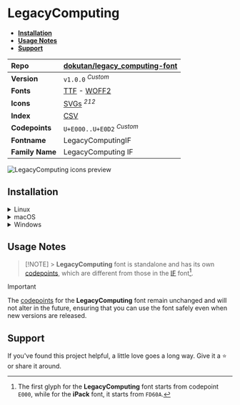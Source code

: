 # LegacyComputing

- [**Installation**](#installation)
- [**Usage Notes**](#usage-notes)
- [**Support**](#support)

| Repo            | [dokutan/legacy_computing-font](https://github.com/dokutan/legacy_computing-font)                                                                                                             |
| :-------------- | :-------------------------------------------------------------------------------------------------------------------------------------------------------------------------------------------- |
| **Version**     | `v1.0.0` <sup>_Custom_</sup>                                                                                                                                                                  |
| **Fonts**       | [TTF](https://raw.githubusercontent.com/iconicFonts/if/main/fonts/TTF/LegacyComputing.ttf) - [WOFF2](https://raw.githubusercontent.com/iconicFonts/if/main/fonts/WOFF2/LegacyComputing.woff2) |
| **Icons**       | [SVGs](https://github.com/iconicFonts/if/tree/main/packs/LegacyComputing/svgs) <sup>_212_</sup>                                                                                               |
| **Index**       | [CSV](https://github.com/iconicFonts/if/blob/main/indices/LegacyComputing.csv)                                                                                                                |
| **Codepoints**  | `U+E000..U+E0D2` <sup>_Custom_</sup>                                                                                                                                                          |
| **Fontname**    | LegacyComputingIF                                                                                                                                                                             |
| **Family Name** | LegacyComputing IF                                                                                                                                                                            |

<picture>
  <source media="(prefers-color-scheme: dark)" srcset="https://raw.githubusercontent.com/iconicFonts/if/main/imgs/LegacyComputing_dark.png">
  <img alt="LegacyComputing icons preview" src="https://raw.githubusercontent.com/iconicFonts/if/main/imgs/LegacyComputing_light.png">
</picture>

## Installation

<details>

<summary>Linux</summary>

```sh
curl -o ~/.local/share/fonts/LegacyComputing.ttf https://raw.githubusercontent.com/iconicFonts/if/main/fonts/TTF/LegacyComputing.ttf
```

Refresh font cache:

```sh
fc-cache -f ~/.local/share/fonts
```

</details>

<details>

<summary>macOS</summary>

```sh
curl -o ~/Library/Fonts/LegacyComputing.ttf https://raw.githubusercontent.com/iconicFonts/if/main/fonts/TTF/LegacyComputing.ttf
```

</details>

<details>

<summary>Windows</summary>

```sh
curl -o C:\Windows\Fonts\LegacyComputing.ttf https://raw.githubusercontent.com/iconicFonts/if/main/fonts/TTF/LegacyComputing.ttf
```

</details>

## Usage Notes

> [!NOTE] > **LegacyComputing** font is standalone and has its own [codepoints](https://github.com/iconicFonts/if/blob/main/indices/LegacyComputing.csv), which are different from those in the [IF](https://github.com/iconicFonts/if/blob/main/indices/if.csv) font[^1].

> [!IMPORTANT]  
> The [codepoints](https://github.com/iconicFonts/if/blob/main/indices/LegacyComputing.csv) for the **LegacyComputing** font remain unchanged and will not alter in the future, ensuring that you can use the font safely even when new versions are released.

## Support

If you've found this project helpful, a little love goes a long way. Give it a :star: or share it around.

[^1]: The first glyph for the **LegacyComputing** font starts from codepoint `E000`, while for the **iPack** font, it starts from `FD60A`.
